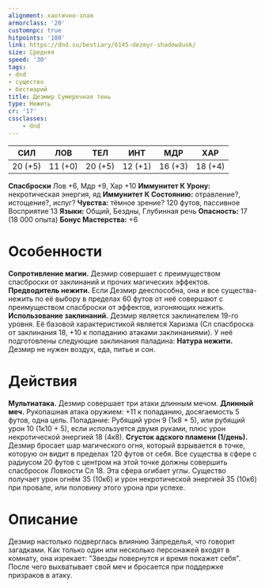 ```yaml
---
alignment: хаотично-злая
armorclass: '20'
customnpc: true
hitpoints: '180'
link: https://dnd.su/bestiary/6145-dezmyr-shadowdusk/
size: Средняя
speed: '30'
tags:
- dnd
- существо
- бестиарий
title: Дезмир Сумеречная тень
type: Нежить
cr: '17'
cssclasses:
    - dnd
---
```



| СИЛ | ЛОВ | ТЕЛ | ИНТ | МДР | ХАР |
|---|---|---|---|---|---|
| 20 (+5) | 11 (+0) | 20 (+5) | 12 (+1) | 16 (+3) | 18 (+4) |
**Спасброски** Лов +6, Мдр +9, Хар +10
**Иммунитет К Урону:** некротическая энергия, яд
**Иммунитет К Состоянию:** отравление?, истощение?, испуг?
**Чувства:** тёмное зрение? 120 футов, пассивное Восприятие 13
**Языки:** Общий, Бездны, Глубинная речь
**Опасность:** 17 (18 000 опыта)
**Бонус Мастерства:** +6


# Особенности
**Сопротивление магии.** Дезмир совершает с преимуществом спасброски от заклинаний и прочих магических эффектов.
**Предводитель нежити.** Если Дезмир дееспособна, она и все существа-нежить по её выбору в пределах 60 футов от неё совершают с преимуществом спасброски от эффектов, изгоняющих нежить.
**Использование заклинаний.** Дезмир является заклинателем 19-го уровня. Её базовой характеристикой является Харизма (Сл спасброска от заклинания 18, +10 к попаданию атаками заклинаниями). У неё подготовлены следующие заклинания паладина:
**Натура нежити.** Дезмир не нужен воздух, еда, питье и сон.


# Действия
**Мультиатака.** Дезмир совершает три атаки длинным мечом.
**Длинный меч.** Рукопашная атака оружием: +11 к попаданию, досягаемость 5 футов, одна цель. Попадание: Рубящий урон 9 (1к8 + 5), или рубящий урон 10 (1к10 + 5), если используется двумя руками, плюс урон некротической энергией 18 (4к8).
**Сгусток адского пламени (1/день).** Дезмир бросает шар магического огня, который взрывается в точке, которую он видит в пределах 120 футов от себя. Все существа в сфере с радиусом 20 футов с центром на этой точке должны совершить спасбросок Ловкости Сл 18. Эта сфера огибает углы. Существо получает урон огнём 35 (10к6) и урон некротической энергией 35 (10к6) при провале, или половину этого урона при успехе.


# Описание
Дезмир настолько подверглась влиянию Запределья, что говорит загадками. Как только один или несколько персонажей входят в комнату, она изрекает: "Звезды повернутся и время покажет себя". После чего выхватывает свой меч и бросается при поддержке призраков в атаку.